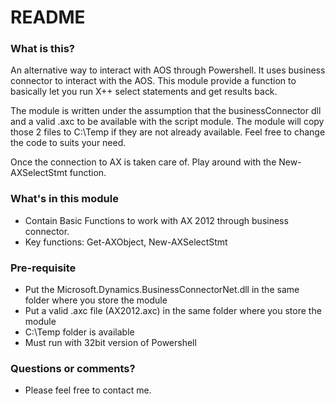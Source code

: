 # README #

### What is this? ###
An alternative way to interact with AOS through Powershell. It uses business connector to interact with the AOS.
This module provide a function to basically let you run X++ select statements and get results back.

The module is written under the assumption that the businessConnector dll and a valid .axc to be available with the script module.
The module will copy those 2 files to C:\Temp if they are not already available. Feel free to change the code to suits your need.

Once the connection to AX is taken care of. Play around with the New-AXSelectStmt function. 

### What's in this module ###

* Contain Basic Functions to work with AX 2012 through business connector.
* Key functions: Get-AXObject, New-AXSelectStmt

### Pre-requisite ###
* Put the Microsoft.Dynamics.BusinessConnectorNet.dll in the same folder where you store the module
* Put a valid .axc file (AX2012.axc) in the same folder where you store the module
* C:\Temp folder is available
* Must run with 32bit version of Powershell

### Questions or comments? ###

* Please feel free to contact me.

